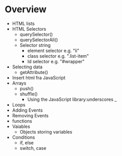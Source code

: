 # Overview

- HTML lists
- HTML Selectors
  - querySelector()
  - querySelectorAll()
  - Selector string
    - element selector e.g. "li"
    - class selector e.g. ".list-item"
    - Id selector e.g. "#wrapper"
- Selecting data
  - getAttribute()
- Insert html fra JavaScript
- Arrays
  - push()
  - shuffle()
    - Using the JavaScript library:underscores \_
- Loops
- Adding Events
- Removing Events
- functions
- Vaiables
  - Objects storing variables
- Conditions
  - if, else
  - switch, case

